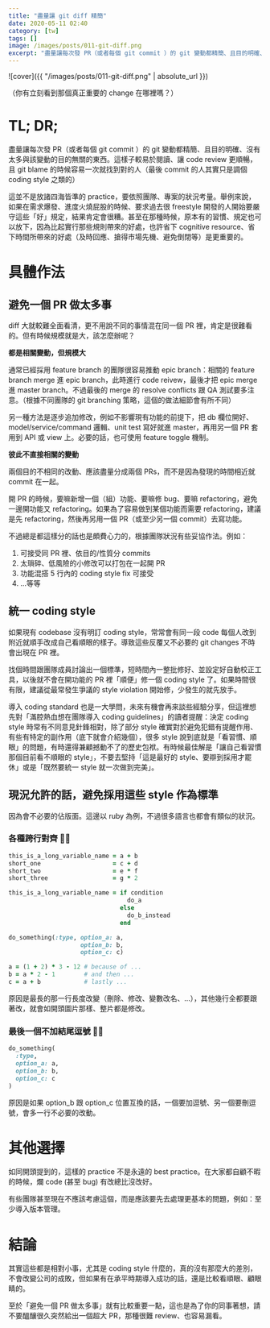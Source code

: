 ```yaml
---
title: "盡量讓 git diff 精簡"
date: 2020-05-11 02:40
category: [tw]
tags: []
image: /images/posts/011-git-diff.png
excerpt: "盡量讓每次發 PR（或者每個 git commit ）的 git 變動都精簡、且目的明確、沒有太多與該變動的目的無關的東西。這樣子較易於閱讀、讓 code review 更順暢，且 git blame 的時候容易一次就找到對的人"
---
```


![cover]({{ "/images/posts/011-git-diff.png" | absolute_url }})

（你有立刻看到那個真正重要的 change 在哪裡嗎？）

# TL; DR;

盡量讓每次發 PR（或者每個 git commit ）的 git 變動都精簡、且目的明確、沒有太多與該變動的目的無關的東西。這樣子較易於閱讀、讓 code review 更順暢，且 git blame 的時候容易一次就找到對的人（最後 commit 的人其實只是調個 coding style 之類的）

這並不是放諸四海皆準的 practice，要依照團隊、專案的狀況考量。舉例來說，如果在需求爆發、進度火燒屁股的時候、要求過去很 freestyle 開發的人開始要嚴守這些「好」規定，結果肯定會很糟。甚至在那種時候，原本有的習慣、規定也可以放下，因為比起實行那些規則帶來的好處，也許省下 cognitive resource、省下時間所帶來的好處（及時回應、搶得市場先機、避免倒閉等）是更重要的。

# 具體作法

## 避免一個 PR 做太多事

diff 大就較難全面看清，更不用說不同的事情混在同一個 PR 裡，肯定是很難看的。但有時候規模就是大，該怎麼辦呢？

**都是相關變動，但規模大**

通常已經採用 feature branch 的團隊很容易推動 epic branch：相關的 feature branch merge 進 epic branch，此時進行 code reivew，最後才把 epic merge 進 master branch。不過最後的 merge 的 resolve conflicts 跟 QA 測試要多注意。（根據不同團隊的 git branching 策略，這個的做法細節會有所不同）

另一種方法是逐步追加修改，例如不影響現有功能的前提下，把 db 欄位開好、model/service/command 邏輯、unit test 寫好就進 master，再用另一個 PR 套用到 API 或 view 上。必要的話，也可使用 feature toggle 機制。

**彼此不直接相關的變動**

兩個目的不相同的改動、應該盡量分成兩個 PRs，而不是因為發現的時間相近就 commit 在一起。

開 PR 的時候，要嘛新增一個（組）功能、要嘛修 bug、要嘛 refactoring，避免一邊開功能又 refactoring。如果為了容易做到某個功能而需要 refactoring，建議是先 refactoring，然後再另用一個 PR（或至少另一個 commit）去寫功能。

不過總是都這樣分的話也是頗費心力的，根據團隊狀況有些妥協作法。例如：

1. 可接受同 PR 裡、依目的/性質分 commits
2. 太瑣碎、低風險的小修改可以打包在一起開 PR
3. 功能混搭 5 行內的 coding style fix 可接受
4. ...等等

## 統一 coding style

如果現有 codebase 沒有明訂 coding style，常常會有同一段 code 每個人改到附近就順手改成自己看順眼的樣子。導致這些反覆又不必要的 git changes 不時會出現在 PR 裡。

找個時間跟團隊成員討論出一個標準，短時間內一整批修好、並設定好自動校正工具，以後就不會在開功能的 PR 裡「順便」修一個 coding style 了。如果時間很有限，建議從最常發生爭議的 style violation 開始修，少發生的就先放手。

導入 coding standard 也是一大學問，未來有機會再來談些經驗分享，但這裡想先對「滿腔熱血想在團隊導入 coding guidelines」的讀者提醒：決定 coding style 時常有不同意見針鋒相對，除了部分 style 確實對於避免犯錯有提醒作用、有些有特定的副作用（底下就會介紹幾個），很多 style 說到底就是「看習慣、順眼」的問題，有時還得兼顧撼動不了的歷史包袱。有時候最佳解是「讓自己看習慣那個目前看不順眼的 style」，不要去堅持「這是最好的 style、要辯到採用才罷休」或是「既然要統一 style 就一次做到完美」。

## 現況允許的話，避免採用這些 style 作為標準

因為會不必要的佔版面。這邊以 ruby 為例，不過很多語言也都會有類似的狀況。

### 各種跨行對齊 🙅‍♂️

```rb
this_is_a_long_variable_name = a + b
short_one                    = c + d
short_two                    = e * f
short_three                  = g * 2

this_is_a_long_variable_name = if condition
                                 do_a
                               else
                                 do_b_instead
                               end

do_something(:type, option_a: a,
                    option_b: b,
                    option_c: c)

a = (1 + 2) * 3 - 12 # because of ...
b = a * 2 - 1        # and then ...
c = a + b            # lastly ...
```

原因是最長的那一行長度改變（刪除、修改、變數改名、...），其他幾行全都要跟著改，就會如開頭圖片那樣、整片都是修改。

### 最後一個不加結尾逗號 🙅‍♂️

```rb
do_something(
  :type,
  option_a: a,
  option_b: b,
  option_c: c
)
```

原因是如果 option_b 跟 option_c 位置互換的話，一個要加逗號、另一個要刪逗號，會多一行不必要的改動。

# 其他選擇

如同開頭提到的，這樣的 practice 不是永遠的 best practice。在大家都自顧不暇的時候，爛 code (甚至 bug) 有改總比沒改好。

有些團隊甚至現在不應該考慮這個，而是應該要先去處理更基本的問題，例如：至少導入版本管理。

# 結論

其實這些都是相對小事，尤其是 coding style 什麼的，真的沒有那麼大的差別，不會改變公司的成敗，但如果有在承平時期導入成功的話，還是比較看順眼、顧眼睛的。

至於「避免一個 PR 做太多事」就有比較重要一點，這也是為了你的同事著想，請不要醞釀很久突然給出一個超大 PR，那種很難 review、也容易漏看。
